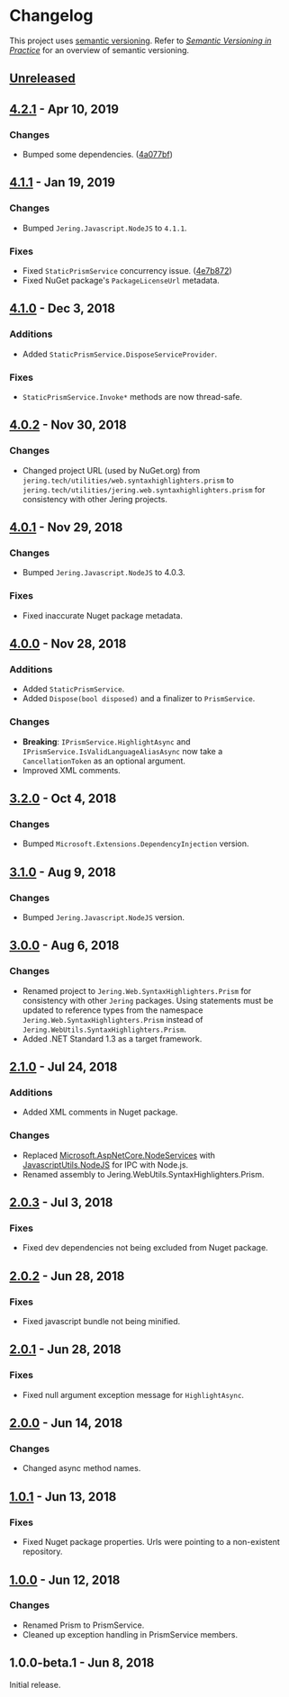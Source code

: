 # Changelog
This project uses [semantic versioning](http://semver.org/spec/v2.0.0.html). Refer to 
*[Semantic Versioning in Practice](https://www.jering.tech/articles/semantic-versioning-in-practice)*
for an overview of semantic versioning.

## [Unreleased](https://github.com/JeringTech/Web.SyntaxHighlighters.Prism/compare/4.2.1...HEAD)

## [4.2.1](https://github.com/JeringTech/Web.SyntaxHighlighters.Prism/compare/4.1.1...4.2.1) - Apr 10, 2019
### Changes
- Bumped some dependencies. ([4a077bf](https://github.com/JeringTech/Web.SyntaxHighlighters.Prism/pull/9/commits/4a077bfeeb3ad3143972fd7367ed39078530af6d))

## [4.1.1](https://github.com/JeringTech/Web.SyntaxHighlighters.Prism/compare/4.1.0...4.1.1) - Jan 19, 2019
### Changes
- Bumped `Jering.Javascript.NodeJS` to `4.1.1`.
### Fixes
- Fixed `StaticPrismService` concurrency issue. ([4e7b872](https://github.com/JeringTech/Web.SyntaxHighlighters.Prism/pull/8/commits/4e7b8724dfc105642c06832b50770e3db584b994))
- Fixed NuGet package's `PackageLicenseUrl` metadata.

## [4.1.0](https://github.com/JeringTech/Web.SyntaxHighlighters.Prism/compare/4.0.2...4.1.0) - Dec 3, 2018
### Additions
- Added `StaticPrismService.DisposeServiceProvider`.
### Fixes
- `StaticPrismService.Invoke*` methods are now thread-safe.

## [4.0.2](https://github.com/JeringTech/Web.SyntaxHighlighters.Prism/compare/4.0.1...4.0.2) - Nov 30, 2018
### Changes
- Changed project URL (used by NuGet.org) from `jering.tech/utilities/web.syntaxhighlighters.prism` to `jering.tech/utilities/jering.web.syntaxhighlighters.prism` for consistency with other Jering projects.

## [4.0.1](https://github.com/JeringTech/Web.SyntaxHighlighters.Prism/compare/4.0.0...4.0.1) - Nov 29, 2018
### Changes
- Bumped `Jering.Javascript.NodeJS` to 4.0.3.
### Fixes
- Fixed inaccurate Nuget package metadata.

## [4.0.0](https://github.com/JeringTech/Web.SyntaxHighlighters.Prism/compare/3.2.0...4.0.0) - Nov 28, 2018
### Additions
- Added `StaticPrismService`.
- Added `Dispose(bool disposed)` and a finalizer to `PrismService`.
### Changes
- **Breaking**: `IPrismService.HighlightAsync` and `IPrismService.IsValidLanguageAliasAsync` now take
a `CancellationToken` as an optional argument.
- Improved XML comments.

## [3.2.0](https://github.com/JeringTech/Web.SyntaxHighlighters.Prism/compare/3.1.0...3.2.0) - Oct 4, 2018
### Changes
- Bumped `Microsoft.Extensions.DependencyInjection` version.

## [3.1.0](https://github.com/JeringTech/Web.SyntaxHighlighters.Prism/compare/3.0.0...3.1.0) - Aug 9, 2018
### Changes
- Bumped `Jering.Javascript.NodeJS` version.

## [3.0.0](https://github.com/JeringTech/Web.SyntaxHighlighters.Prism/compare/2.1.0...3.0.0) - Aug 6, 2018
### Changes
- Renamed project to `Jering.Web.SyntaxHighlighters.Prism` for consistency with other `Jering` packages. Using statements must be updated to reference types from the
namespace `Jering.Web.SyntaxHighlighters.Prism` instead of `Jering.WebUtils.SyntaxHighlighters.Prism`.
- Added .NET Standard 1.3 as a target framework.

## [2.1.0](https://github.com/JeringTech/Web.SyntaxHighlighters.Prism/compare/2.0.3...2.1.0) - Jul 24, 2018
### Additions
- Added XML comments in Nuget package.
### Changes
- Replaced [Microsoft.AspNetCore.NodeServices](https://github.com/aspnet/JavaScriptServices/tree/master/src/Microsoft.AspNetCore.NodeServices) with 
  [JavascriptUtils.NodeJS](https://github.com/JeringTech/JavascriptUtils.NodeJS) for IPC with Node.js.
- Renamed assembly to Jering.WebUtils.SyntaxHighlighters.Prism.

## [2.0.3](https://github.com/JeringTech/Web.SyntaxHighlighters.Prism/compare/2.0.2...2.0.3) - Jul 3, 2018
### Fixes
- Fixed dev dependencies not being excluded from Nuget package.

## [2.0.2](https://github.com/JeringTech/Web.SyntaxHighlighters.Prism/compare/2.0.1...2.0.2) - Jun 28, 2018
### Fixes
- Fixed javascript bundle not being minified.

## [2.0.1](https://github.com/JeringTech/Web.SyntaxHighlighters.Prism/compare/2.0.0...2.0.1) - Jun 28, 2018
### Fixes
- Fixed null argument exception message for `HighlightAsync`.

## [2.0.0](https://github.com/JeringTech/Web.SyntaxHighlighters.Prism/compare/1.0.1...2.0.0) - Jun 14, 2018
### Changes
- Changed async method names.

## [1.0.1](https://github.com/JeringTech/Web.SyntaxHighlighters.Prism/compare/1.0.0...1.0.1) - Jun 13, 2018
### Fixes
- Fixed Nuget package properties. Urls were pointing to a non-existent repository.

## [1.0.0](https://github.com/JeringTech/Web.SyntaxHighlighters.Prism/compare/1.0.0-beta.1...1.0.0) - Jun 12, 2018
### Changes
- Renamed Prism to PrismService.
- Cleaned up exception handling in PrismService members.

## 1.0.0-beta.1 - Jun 8, 2018
Initial release.

